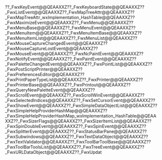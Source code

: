 ??_FwxKeyEvent@@QEAAXXZ ??_FwxKeyboardState@@QEAAXXZ ??_FwxListEvent@@QEAAXXZ ??_FwxMapTreeAttr@@QEAAXXZ ??_FwxMapTreeAttr_wxImplementation_HashTable@@QEAAXXZ ??_FwxMaximizeEvent@@QEAAXXZ ??_FwxMenu@@QEAAXXZ ??_FwxMenuBase@@QEAAXXZ ??_FwxMenuEvent@@QEAAXXZ ??_FwxMenuItem@@QEAAXXZ ??_FwxMenuItemBase@@QEAAXXZ ??_FwxMenuItemList@@QEAAXXZ ??_FwxMenuList@@QEAAXXZ ??_FwxMouseCaptureChangedEvent@@QEAAXXZ ??_FwxMouseCaptureLostEvent@@QEAAXXZ ??_FwxMouseEvent@@QEAAXXZ ??_FwxNcPaintEvent@@QEAAXXZ ??_FwxNotifyEvent@@QEAAXXZ ??_FwxPaintEvent@@QEAAXXZ ??_FwxPaletteChangedEvent@@QEAAXXZ ??_FwxPointList@@QEAAXXZ ??_FwxPostScriptPrinter@@QEAAXXZ ??_FwxPreferencesEditor@@QEAAXXZ ??_FwxPrintPaperTypeList@@QEAAXXZ ??_FwxPrinter@@QEAAXXZ ??_FwxPrinterBase@@QEAAXXZ ??_FwxPrintout@@QEAAXXZ ??_FwxQueryNewPaletteEvent@@QEAAXXZ ??_FwxScrollEvent@@QEAAXXZ ??_FwxScrollWinEvent@@QEAAXXZ ??_FwxSelectedIndices@@QEAAXXZ ??_FwxSetCursorEvent@@QEAAXXZ ??_FwxShowEvent@@QEAAXXZ ??_FwxSimpleDataObjectList@@QEAAXXZ ??_FwxSimpleHelpProviderHashMap@@QEAAXXZ ??_FwxSimpleHelpProviderHashMap_wxImplementation_HashTable@@QEAAXXZ ??_FwxSizerFlags@@QEAAXXZ ??_FwxSizerItemList@@QEAAXXZ ??_FwxSpinDoubleEvent@@QEAAXXZ ??_FwxSpinEvent@@QEAAXXZ ??_FwxSplitterEvent@@QEAAXXZ ??_FwxStatusBarPane@@QEAAXXZ ??_FwxSubwindows@@QEAAXXZ ??_FwxTextDataObject@@QEAAXXZ ??_FwxTextValidator@@QEAAXXZ ??_FwxToolBarToolBase@@QEAAXXZ ??_FwxToolBarToolsList@@QEAAXXZ ??_FwxTreeEvent@@QEAAXXZ ??_FwxURLDataObject@@QEAAXXZ ??_FwxUpdat
